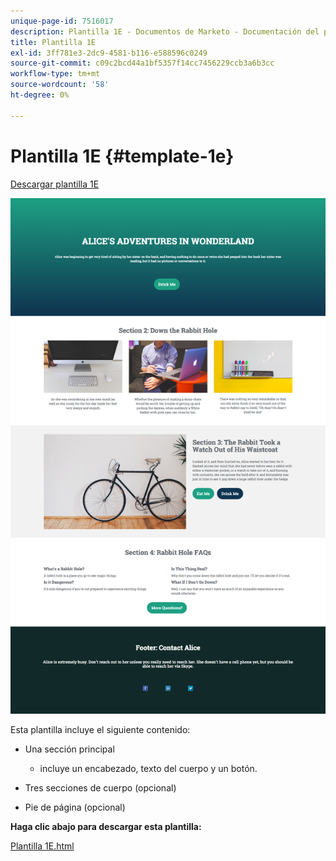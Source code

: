 ```yaml
---
unique-page-id: 7516017
description: Plantilla 1E - Documentos de Marketo - Documentación del producto
title: Plantilla 1E
exl-id: 3ff781e3-2dc9-4581-b116-e588596c0249
source-git-commit: c09c2bcd44a1bf5357f14cc7456229ccb3a6b3cc
workflow-type: tm+mt
source-wordcount: '58'
ht-degree: 0%

---
```


# Plantilla 1E {#template-1e}

[Descargar plantilla 1E](https://experienceleague.adobe.com/landing/marketo/lp-templates/template-1e.html)

![](assets/image2015-5-29-9-3a14-3a40.png)

Esta plantilla incluye el siguiente contenido:

* Una sección principal

   * incluye un encabezado, texto del cuerpo y un botón.

* Tres secciones de cuerpo (opcional)
* Pie de página (opcional)

**Haga clic abajo para descargar esta plantilla:**

[Plantilla 1E.html](https://experienceleague.adobe.com/landing/marketo/lp-templates/template-1e.html)
